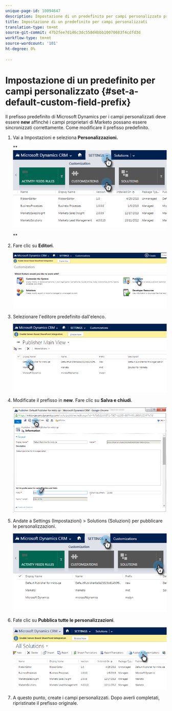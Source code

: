 ```yaml
---
unique-page-id: 10094647
description: Impostazione di un predefinito per campi personalizzato predefinito - Documenti Marketo - Documentazione prodotto
title: Impostazione di un predefinito per campi personalizzati
translation-type: tm+mt
source-git-commit: 47b2fee7d146c3dc558d4bbb10070683f4cdfd3d
workflow-type: tm+mt
source-wordcount: '101'
ht-degree: 0%

---
```



# Impostazione di un predefinito per campi personalizzato {#set-a-default-custom-field-prefix}

Il prefisso predefinito di Microsoft Dynamics per i campi personalizzati deve essere **new** affinché i campi proprietari di Marketo possano essere sincronizzati correttamente. Come modificare il prefisso predefinito.

1. Vai a Impostazioni e seleziona **Personalizzazioni.**

   ** ![](assets/image2015-10-9-11-3a18-3a8.png)

   **

1. Fare clic su **Editori**.

   ![](assets/image2015-10-9-11-3a19-3a39.png)

1. Selezionare l&#39;editore predefinito dall&#39;elenco.

   ![](assets/image2015-10-9-11-3a2-3a45.png)

1. Modificate il prefisso in **new**. Fare clic su **Salva e chiudi**.

   ![](assets/image2015-10-9-11-3a9-3a17.png)

1. Andate a Settings (Impostazioni) > Solutions (Soluzioni) per pubblicare le personalizzazioni.

   ![](assets/image2015-10-9-11-3a12-3a43.png)

1. Fate clic su **Pubblica tutte le personalizzazioni**.

   ![](assets/image2015-10-9-11-3a14-3a42.png)

1. A questo punto, create i campi personalizzati. Dopo averli completati, ripristinate il prefisso originale.

